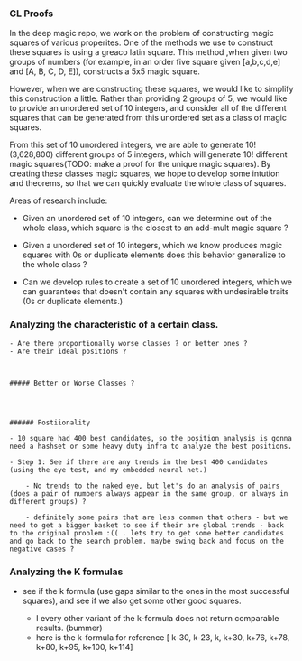 ### GL Proofs

In the deep magic repo, we work on the problem of constructing magic squares of various properites. One of the methods we use to construct these squares is using a greaco latin square. This method ,when given two groups of numbers (for example, in an order five square given [a,b,c,d,e] and [A, B, C, D, E]), constructs a 5x5 magic square.

However, when we are constructing these squares, we would like to simplify this construction a little. Rather than providing 2 groups of 5, we would like to provide an unordered set of 10 integers, and consider all of the different squares that can be generated from this unordered set as a class of magic squares.

From this set of 10 unordered integers, we are able to generate 10! (3,628,800) different groups of 5 integers, which will generate 10! different magic squares(TODO: make a proof for the unique magic squares). By creating these classes magic squares, we hope to develop some intution and theorems, so that we can quickly evaluate the whole class of squares.


Areas of research include:

- Given an unordered set of 10 integers, can we determine out of the whole class, which square is the closest to an add-mult magic square ?

- Given a unordered set of 10 integers, which we know produces magic squares with 0s or duplicate elements does this behavior generalize to the whole class ?

- Can we develop rules to create a set of 10 unordered integers, which we can guarantees that doesn't contain any squares with undesirable traits (0s or duplicate elements.)



### Analyzing the characteristic of a certain class.

    - Are there proportionally worse classes ? or better ones ?
    - Are their ideal positions ?



    ##### Better or Worse Classes ?




    ###### Postiionality

    - 10 square had 400 best candidates, so the position analysis is gonna need a hashset or some heavy duty infra to analyze the best positions.

    - Step 1: See if there are any trends in the best 400 candidates (using the eye test, and my embedded neural net.)

        - No trends to the naked eye, but let's do an analysis of pairs (does a pair of numbers always appear in the same group, or always in different groups) ?

        - definitely some pairs that are less common that others - but we need to get a bigger basket to see if their are global trends - back to the original problem :(( . lets try to get some better candidates and go back to the search problem. maybe swing back and focus on the negative cases ? 





### Analyzing the K formulas

- see if the k formula (use gaps similar to the ones in the most successful squares), and see if we also get some other good squares.


    - I every other variant of the k-formula does not return comparable results. (bummer)
    - here is the k-formula for reference [ k-30, k-23, k, k+30, k+76, k+78, k+80, k+95, k+100, k+114]